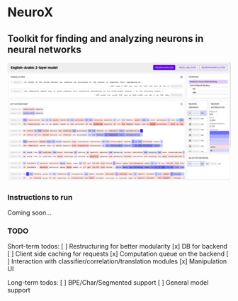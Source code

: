 # NeuroX
## Toolkit for finding and analyzing neurons in neural networks

![demo picure](docs/en-ar-NeuroX.png)

### Instructions to run
Coming soon...

### TODO

Short-term todos:
[ ] Restructuring for better modularity
[x] DB for backend
[ ] Client side caching for requests
[x] Computation queue on the backend
[ ] Interaction with classifier/correlation/translation modules
[x] Manipulation UI

Long-term todos:
[ ] BPE/Char/Segmented support
[ ] General model support